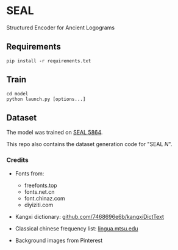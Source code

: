 # SEAL
 Structured Encoder for Ancient Logograms

## Requirements

```
pip install -r requirements.txt
```

## Train

```
cd model
python launch.py [options...]
```

## Dataset

The model was trained on [SEAL 5864](https://www.kaggle.com/datasets/emanuelemessina/seal-5684/data).

This repo also contains the dataset generation code for "SEAL _N_".

### Credits

- Fonts from:
  - freefonts.top
  - fonts.net.cn
  - font.chinaz.com
  - diyiziti.com

- Kangxi dictionary: [github.com/7468696e6b/kangxiDictText]()
- Classical chinese frequency list: [lingua.mtsu.edu]()

- Background images from Pinterest